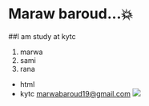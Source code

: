 # Maraw baroud...:boom:
##l am study at kytc
1. marwa
2. sami
3. rana
* html
* kytc
marwabaroud19@gmail.com
![](img/optios.png)
